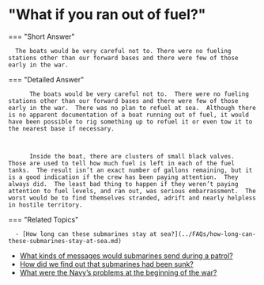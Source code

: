# "What if you ran out of fuel?"

  === "Short Answer"

      The boats would be very careful not to. There were no fueling stations other than our forward bases and there were few of those early in the war.

  === "Detailed Answer"

          The boats would be very careful not to.  There were no fueling stations other than our forward bases and there were few of those early in the war.  There was no plan to refuel at sea.  Although there is no apparent documentation of a boat running out of fuel, it would have been possible to rig something up to refuel it or even tow it to the nearest base if necessary.

          

          Inside the boat, there are clusters of small black valves.  Those are used to tell how much fuel is left in each of the fuel tanks.  The result isn’t an exact number of gallons remaining, but it is a good indication if the crew has been paying attention.  They always did.  The least bad thing to happen if they weren’t paying attention to fuel levels, and ran out, was serious embarrassment.  The worst would be to find themselves stranded, adrift and nearly helpless in hostile territory.

  === "Related Topics"

      - [How long can these submarines stay at sea?](../FAQs/how-long-can-these-submarines-stay-at-sea.md)
- [What kinds of messages would submarines send during a patrol?](../FAQs/what-kinds-of-messages-would-submarines-send-during-a-patrol.md)
- [How did we find out that submarines had been sunk?](../FAQs/how-did-we-find-out-that-submarines-had-been-sunk.md)
- [What were the Navy’s problems at the beginning of the war?](../FAQs/what-were-the-navys-problems-at-the-beginning-of-the-war.md)
